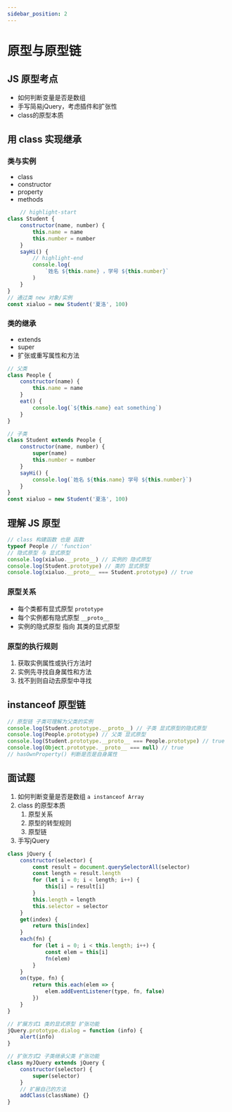 ```yaml
---
sidebar_position: 2
---
```


# 原型与原型链

## JS 原型考点
- 如何判断变量是否是数组
- 手写简易jQuery，考虑插件和扩张性
- class的原型本质

## 用 class 实现继承
### 类与实例
- class
- constructor
- property
- methods
```js title='student.js'
    // highlight-start
class Student {
    constructor(name, number) {
        this.name = name
        this.number = number
    }
    sayHi() {
        // highlight-end
        console.log(
            `姓名 ${this.name} ，学号 ${this.number}`
        )
    }
}
// 通过类 new 对象/实例
const xialuo = new Student('夏洛', 100)
```
### 类的继承
- extends
- super
- 扩张或重写属性和方法
```js title='student2.js' {12,14,15,17}
// 父类
class People {
    constructor(name) {
        this.name = name
    }
    eat() {
        console.log(`${this.name} eat something`)
    }
}

// 子类
class Student extends People {
    constructor(name, number) {
        super(name)
        this.number = number
    }
    sayHi() {
        console.log(`姓名 ${this.name} 学号 ${this.number}`)
    }
}
const xialuo = new Student('夏洛', 100)
```

## 理解 JS 原型
```js title='student2.js'
// class 构建函数 也是 函数
typeof People // 'function'
// 隐式原型 与 显式原型
console.log(xialuo.__proto__) // 实例的 隐式原型
console.log(Student.prototype) // 类的 显式原型
console.log(xialuo.__proto__ === Student.prototype) // true
```
### 原型关系
- 每个类都有显式原型 `prototype`
- 每个实例都有隐式原型 `__proto__`
- 实例的隐式原型 指向 其类的显式原型
### 原型的执行规则
1. 获取实例属性或执行方法时
2. 实例先寻找自身属性和方法
3. 找不到则自动去原型中寻找

## instanceof 原型链
```js title='student2.js'
// 原型链 子类可理解为父类的实例
console.log(Student.prototype.__proto__) // 子类 显式原型的隐式原型
console.log(People.prototype) // 父类 显式原型
console.log(Student.prototype.__proto__ === People.prototype) // true
console.log(Object.prototype.__proto__ === null) // true
// hasOwnProperty() 判断是否是自身属性
```

## 面试题
1. 如何判断变量是否是数组 
`a instanceof Array`
2. class 的原型本质
   1. 原型关系
   2. 原型的转型规则
   3. 原型链
3. 手写jQuery
```js title='jQuery.js'
class jQuery {
    constructor(selector) {
        const result = document.querySelectorAll(selector)
        const length = result.length
        for (let i = 0; i < length; i++) {
            this[i] = result[i]
        }
        this.length = length
        this.selector = selector
    }
    get(index) {
        return this[index]
    }
    each(fn) {
        for (let i = 0; i < this.length; i++) {
            const elem = this[i]
            fn(elem)
        }
    }
    on(type, fn) {
        return this.each(elem => {
            elem.addEventListener(type, fn, false)
        })
    }
}

// 扩展方式1 类的显式原型 扩张功能
jQuery.prototype.dialog = function (info) {
    alert(info)
}

// 扩张方式2 子类继承父类 扩张功能
class myJQuery extends jQuery {
    constructor(selector) {
        super(selector)
    }
    // 扩展自己的方法
    addClass(className) {}
}
```